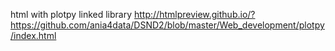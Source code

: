 html with plotpy linked library
http://htmlpreview.github.io/?https://github.com/ania4data/DSND2/blob/master/Web_development/plotpy/index.html
